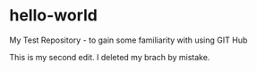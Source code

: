 # hello-world
My Test Repository - to gain some familiarity with using GIT Hub

This is my second edit. I deleted my brach by mistake.
